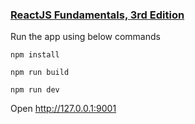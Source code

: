 ### [ReactJS Fundamentals, 3rd Edition](https://learning.oreilly.com/videos/reactjs-fundamentals-3rd/9780136612117)

Run the app using below commands

`npm install`

`npm run build`

`npm run dev`

Open http://127.0.0.1:9001 
